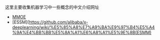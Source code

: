 这里主要收集机器学习中一些概念的中文介绍网址

+ [MMOE](https://zhuanlan.zhihu.com/p/55752344)
+ [ESSM](https://github.com/alibaba/x-deeplearning/wiki/%E5%85%A8%E7%A9%BA%E9%97%B4%E5%A4%9A%E4%BB%BB%E5%8A%A1%E6%A8%A1%E5%9E%8B(ESMM)
